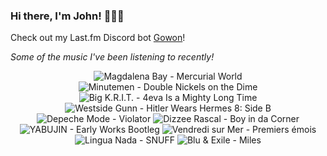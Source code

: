### Hi there, I'm John! 🏄🏻‍♂️

Check out my Last.fm Discord bot [Gowon](http://gowon.ca)!

_Some of the music I've been listening to recently!_


<!-- lastfm -->
<p align="center"><img src="https://lastfm.freetls.fastly.net/i/u/64s/c1b18f7dd5f2b262a96288bfa2330ad2.jpg" title="Magdalena Bay - Mercurial World"> <img src="https://lastfm.freetls.fastly.net/i/u/64s/8879f81513ea2f1bc32e2f493f1eaa7f.jpg" title="Minutemen - Double Nickels on the Dime"> <img src="https://lastfm.freetls.fastly.net/i/u/64s/ceb2982a2dfc2b308a79ab0347d022ec.jpg" title="Big K.R.I.T. - 4eva Is a Mighty Long Time"> <img src="https://lastfm.freetls.fastly.net/i/u/64s/58e3d9a311b936d40ceca1309cf6f90a.jpg" title="Westside Gunn - Hitler Wears Hermes 8: Side B"> <img src="https://lastfm.freetls.fastly.net/i/u/64s/6ce426273e3e42afc2cda381a14912b0.png" title="Depeche Mode - Violator"> <img src="https://lastfm.freetls.fastly.net/i/u/64s/96cd874e4bc24e08b7b0862cb95a3b27.png" title="Dizzee Rascal - Boy in da Corner"> <img src="https://lastfm.freetls.fastly.net/i/u/64s/01347d21d664fa8058f796ce078957e5.jpg" title="YABUJIN - Early Works Bootleg"> <img src="https://lastfm.freetls.fastly.net/i/u/64s/942da94961c1392e2af6858f87b48baf.jpg" title="Vendredi sur Mer - Premiers émois"> <img src="https://lastfm.freetls.fastly.net/i/u/64s/2ecf7b0e335e35f59b04232ab77c082d.jpg" title="Lingua Nada - SNUFF"> <img src="https://lastfm.freetls.fastly.net/i/u/64s/e87ebcb7be969422a60bb18ead4c6196.jpg" title="Blu & Exile - Miles"> </p>
